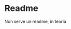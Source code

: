 # Readme
Non serve un readme, in teoria

[//]: # ( Questo è un commento quindi non viene visto in preview )
